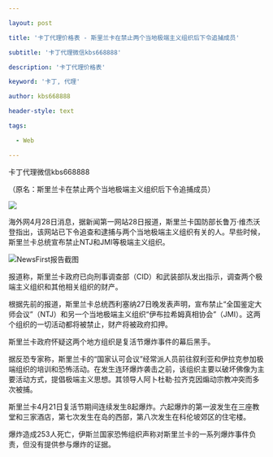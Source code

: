 ---
layout: post
title: '卡丁代理价格表 - 斯里兰卡在禁止两个当地极端主义组织后下令追捕成员'
subtitle: '卡丁代理微信kbs668888'
description: '卡丁代理价格表'
keyword: '卡丁, 代理'
author: kbs668888
header-style: text
tags:
  - Web
---
卡丁代理微信kbs668888

（原名：斯里兰卡在禁止两个当地极端主义组织后下令追捕成员）

![](http://dingyue.ws.126.net/hUZJQdWG8qnEHU2Yc=7flo6ksQ2998=HNB=sQ8ANPg2461556444101377.jpg)

海外网4月28日消息，据新闻第一网站28日报道，斯里兰卡国防部长鲁万·维杰沃登指出，该网站已下令追查和逮捕与两个当地极端主义组织有关的人。早些时候，斯里兰卡总统宣布禁止NTJ和JMI等极端主义组织。

![](http://dingyue.ws.126.net/a==WBtvlnajdlxOmgrFJAuavhAkinUckt60uvFR=7T0LE1556444101378.png)NewsFirst报告截图

报道称，斯里兰卡政府已向刑事调查部（CID）和武装部队发出指示，调查两个极端主义组织和其他相关组织的财产。

根据先前的报道，斯里兰卡总统西利塞纳27日晚发表声明，宣布禁止“全国鉴定大师会议”（NTJ）和另一个当地极端主义组织“伊布拉希姆真相协会”（JMI）。这两个组织的一切活动都将被禁止，财产将被政府扣押。

斯里兰卡政府怀疑这两个地方组织是复活节爆炸事件的幕后黑手。

据反恐专家称，斯里兰卡的“国家认可会议”经常派人员前往叙利亚和伊拉克参加极端组织的培训和恐怖活动。在发生连环爆炸袭击之前，该组织主要以破坏佛像为主要活动方式，提倡极端主义思想。其领导人阿卜杜勒·拉齐克因煽动宗教冲突而多次被捕。

斯里兰卡4月21日复活节期间连续发生8起爆炸。六起爆炸的第一波发生在三座教堂和三家酒店，第七次发生在岛的西部，第八次发生在科伦坡郊区的住宅楼。

爆炸造成253人死亡，伊斯兰国家恐怖组织声称对斯里兰卡的一系列爆炸事件负责，但没有提供参与爆炸的证据。

